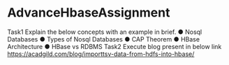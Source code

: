 # AdvanceHbaseAssignment
Task1 Explain the below concepts with an example in brief. ● Nosql Databases ● Types of Nosql Databases ● CAP Theorem ● HBase Architecture ● HBase vs RDBMS Task2 Execute blog present in below link https://acadgild.com/blog/importtsv-data-from-hdfs-into-hbase/
